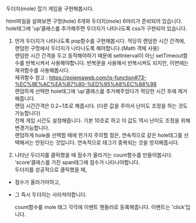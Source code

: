 두더지(mole) 잡기 게임을 구현해봅시다.   

html파일을 살펴보면 구멍(hole) 6개와 두더지(mole) 6마리가 준비되어 있습니다.   
hole태그에 'up’클래스를 추가해주면 두더지가 나타나도록 css가 구현되어 있습니다.   

1. 먼저 두더지가 나타나도록 pop함수를 구현해봅시다. 적당히 랜덤한 시간 간격에, 랜덤한 구멍에서 두더지가 나타나도록 해야합니다.(Math 객체 사용)  
랜덤한 시간 간격을 두고 동작해야하기 때문에 setInterval이 아닌 setTimeout함수를 반복시켜서 사용해야합니다. 반복문을 사용해서 반복시켜도 되지만, 이번에는 재귀함수를 사용해봅시다.   
재귀함수 참고 : <https://poiemaweb.com/js-function#73-%EC%9E%AC%EA%B7%80-%ED%95%A8%EC%88%98>   
랜덤하게 선택한 hole태그에 ‘up’클래스를 추가해주었다가 적당한 시간 후에 제거해줍니다.   
랜덤 시간간격은 0.2~1초로 해줍시다. (다른 값을 주어서 난이도 조정을 하는 것도 가능합니다)   
전체 게임 시간도 설정해줍니다. 기본 10초로 하고 이 값도 역시 난이도 조정을 위해 변경가능합니다.   
랜덤하게 hole을 선택할 때에 한가지 주의할 점은, 연속적으로 같은 hole태그를 선택해서는 안된다는 것입니다. 연속적으로 태그가 중복되는 것을 방지해줍시다.   


2. 나타난 두더지를 클릭했을 때 점수가 올라가는 count함수를 만들어봅시다.   
‘score’클래스를 가진 span태그에 점수가 나타나야합니다.   
두더지를 성공적으로 클릭했을 때,
- 점수가 올라가야하고,   
- 그 즉시 두더지는 사라져야합니다.  

    count함수를 mole 태그 각각에 이벤트 핸들러로 등록해줍니다. 이벤트는 'click’입니다.

